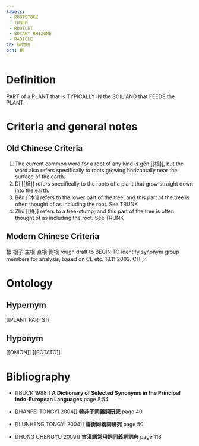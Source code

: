 ```yaml
---
labels: 
 - ROOTSTOCK
 - TUBER
 - ROOTLET
 - BOTANY RHIZOME
 - RADICLE
zh: 植物根
och: 根
---
```


# Definition
PART of a PLANT that is TYPICALLY IN the SOIL AND that FEEDS the PLANT.
# Criteria and general notes
## Old Chinese Criteria
1. The current common word for a root of any kind is gēn [[根]], but the word also refers specifically to roots growing horizontally near the surface of the earth.
3. Dǐ [[柢]] refers specifically to the roots of a plant that grow straight down into the earth.
3. Běn [[本]] refers to the lower part of the tree, and this part of the tree is often thought of as including the root. See TRUNK
4. Zhū [[株]] refers to a tree-stump, and this part of the tree is often thought of as including the root. See TRUNK
## Modern Chinese Criteria
根
根子
主根
直根
側根
rough draft to BEGIN TO identify synonym group members for analysis, based on CL etc. 18.11.2003. CH ／
# Ontology

## Hypernym
[[PLANT PARTS]]
## Hyponym
[[ONION]]
[[POTATO]]
# Bibliography
- [[BUCK 1988]]
**A Dictionary of Selected Synonyms in the Principal Indo-European Languages** page 8.54

- [[HANFEI TONGYI 2004]]
**韓非子同義詞研究** page 40

- [[LUNHENG TONGYI 2004]]
**論衡同義詞研究** page 50

- [[HONG CHENGYU 2009]]
**古漢語常用詞同義詞詞典** page 118
